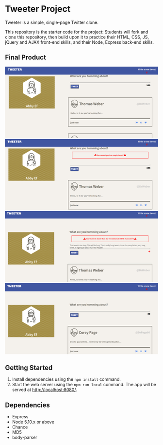 # Tweeter Project

Tweeter is a simple, single-page Twitter clone.

This repository is the starter code for the project: Students will fork and clone this repository, then build upon it to practice their HTML, CSS, JS, jQuery and AJAX front-end skills, and their Node, Express back-end skills.

## Final Product

!["Screenshot of Tweeter Page"](docs/tweeter-home.png)
!["Screenshot of Empty Tweet Error"](docs/empty-tweet.png)
!["Screenshot of Tweet too long"](docs/tweet-tooLong.png)
!["Screenshot of Passed Tweet post"](docs/add-tweet.png)

## Getting Started

1. Install dependencies using the `npm install` command.
2. Start the web server using the `npm run local` command. The app will be served at <http://localhost:8080/>.

## Dependencies

- Express
- Node 5.10.x or above
- Chance
- MD5
- body-parser
